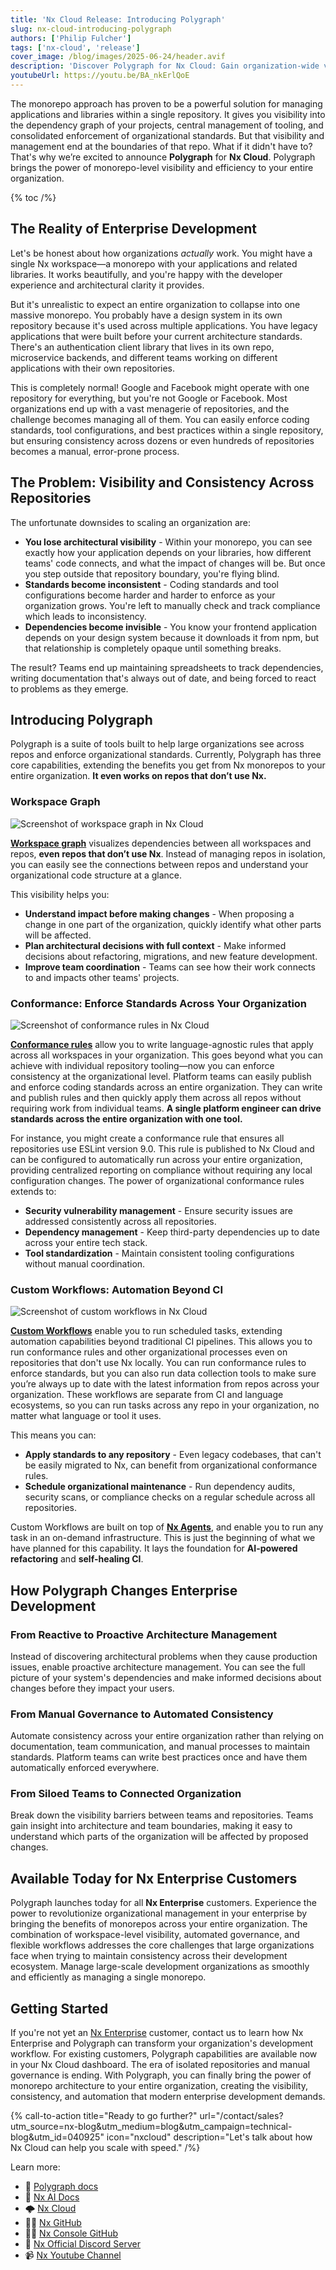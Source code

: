 ```yaml
---
title: 'Nx Cloud Release: Introducing Polygraph'
slug: nx-cloud-introducing-polygraph
authors: ['Philip Fulcher']
tags: ['nx-cloud', 'release']
cover_image: /blog/images/2025-06-24/header.avif
description: 'Discover Polygraph for Nx Cloud: Gain organization-wide visibility, enforce coding standards, and automate workflows across all your repositories, even those not using Nx. Learn how Polygraph empowers enterprise teams with proactive architecture management and automated consistency.'
youtubeUrl: https://youtu.be/BA_nkErlQoE
---
```


The monorepo approach has proven to be a powerful solution for managing applications and libraries within a single repository. It gives you visibility into the dependency graph of your projects, central management of tooling, and consolidated enforcement of organizational standards. But that visibility and management end at the boundaries of that repo. What if it didn't have to? That's why we’re excited to announce **Polygraph** for **Nx Cloud**. Polygraph brings the power of monorepo-level visibility and efficiency to your entire organization.

{% toc /%}

## The Reality of Enterprise Development

Let's be honest about how organizations _actually_ work. You might have a single Nx workspace—a monorepo with your applications and related libraries. It works beautifully, and you're happy with the developer experience and architectural clarity it provides.

But it's unrealistic to expect an entire organization to collapse into one massive monorepo. You probably have a design system in its own repository because it's used across multiple applications. You have legacy applications that were built before your current architecture standards. There's an authentication client library that lives in its own repo, microservice backends, and different teams working on different applications with their own repositories.

This is completely normal! Google and Facebook might operate with one repository for everything, but you're not Google or Facebook. Most organizations end up with a vast menagerie of repositories, and the challenge becomes managing all of them. You can easily enforce coding standards, tool configurations, and best practices within a single repository, but ensuring consistency across dozens or even hundreds of repositories becomes a manual, error-prone process.

## The Problem: Visibility and Consistency Across Repositories

The unfortunate downsides to scaling an organization are:

- **You lose architectural visibility** - Within your monorepo, you can see exactly how your application depends on your libraries, how different teams' code connects, and what the impact of changes will be. But once you step outside that repository boundary, you're flying blind.
- **Standards become inconsistent** - Coding standards and tool configurations become harder and harder to enforce as your organization grows. You're left to manually check and track compliance which leads to inconsistency.
- **Dependencies become invisible** - You know your frontend application depends on your design system because it downloads it from npm, but that relationship is completely opaque until something breaks.

The result? Teams end up maintaining spreadsheets to track dependencies, writing documentation that's always out of date, and being forced to react to problems as they emerge.

## Introducing Polygraph

Polygraph is a suite of tools built to help large organizations see across repos and enforce organizational standards. Currently, Polygraph has three core capabilities, extending the benefits you get from Nx monorepos to your entire organization. **It even works on repos that don’t use Nx.**

### Workspace Graph

![Screenshot of workspace graph in Nx Cloud](/blog/images/2025-06-24/workspace-graph.avif)

[**Workspace graph**](/docs/enterprise/polygraph#workspace-graph) visualizes dependencies between all workspaces and repos, **even repos that don’t use Nx**. Instead of managing repos in isolation, you can easily see the connections between repos and understand your organizational code structure at a glance.

This visibility helps you:

- **Understand impact before making changes** - When proposing a change in one part of the organization, quickly identify what other parts will be affected.
- **Plan architectural decisions with full context** - Make informed decisions about refactoring, migrations, and new feature development.
- **Improve team coordination** - Teams can see how their work connects to and impacts other teams' projects.

### Conformance: Enforce Standards Across Your Organization

![Screenshot of conformance rules in Nx Cloud](/blog/images/2025-06-24/conformance-rule-results-table.avif)

[**Conformance rules**](/docs/enterprise/polygraph#conformance) allow you to write language-agnostic rules that apply across all workspaces in your organization. This goes beyond what you can achieve with individual repository tooling—now you can enforce consistency at the organizational level.
Platform teams can easily publish and enforce coding standards across an entire organization. They can write and publish rules and then quickly apply them across all repos without requiring work from individual teams. **A single platform engineer can drive standards across the entire organization with one tool.**

For instance, you might create a conformance rule that ensures all repositories use ESLint version 9.0. This rule is published to Nx Cloud and can be configured to automatically run across your entire organization, providing centralized reporting on compliance without requiring any local configuration changes.
The power of organizational conformance rules extends to:

- **Security vulnerability management** - Ensure security issues are addressed consistently across all repositories.
- **Dependency management** - Keep third-party dependencies up to date across your entire tech stack.
- **Tool standardization** - Maintain consistent tooling configurations without manual coordination.

### Custom Workflows: Automation Beyond CI

![Screenshot of custom workflows in Nx Cloud](/blog/images/2025-06-24/custom-workflow-repeating-workflows.avif)

[**Custom Workflows**](/docs/enterprise/polygraph#custom-workflows) enable you to run scheduled tasks, extending automation capabilities beyond traditional CI pipelines. This allows you to run conformance rules and other organizational processes even on repositories that don't use Nx locally. You can run conformance rules to enforce standards, but you can also run data collection tools to make sure you’re always up to date with the latest information from repos across your organization. These workflows are separate from CI and language ecosystems, so you can run tasks across any repo in your organization, no matter what language or tool it uses.

This means you can:

- **Apply standards to any repository** - Even legacy codebases, that can't be easily migrated to Nx, can benefit from organizational conformance rules.
- **Schedule organizational maintenance** - Run dependency audits, security scans, or compliance checks on a regular schedule across all repositories.

Custom Workflows are built on top of [**Nx Agents**](/docs/features/ci-features/distribute-task-execution), and enable you to run any task in an on-demand infrastructure. This is just the beginning of what we have planned for this capability. It lays the foundation for **AI-powered refactoring** and **self-healing CI**.

## How Polygraph Changes Enterprise Development

### From Reactive to Proactive Architecture Management

Instead of discovering architectural problems when they cause production issues, enable proactive architecture management. You can see the full picture of your system's dependencies and make informed decisions about changes before they impact your users.

### From Manual Governance to Automated Consistency

Automate consistency across your entire organization rather than relying on documentation, team communication, and manual processes to maintain standards. Platform teams can write best practices once and have them automatically enforced everywhere.

### From Siloed Teams to Connected Organization

Break down the visibility barriers between teams and repositories. Teams gain insight into architecture and team boundaries, making it easy to understand which parts of the organization will be affected by proposed changes.

## Available Today for Nx Enterprise Customers

Polygraph launches today for all **Nx Enterprise** customers. Experience the power to revolutionize organizational management in your enterprise by bringing the benefits of monorepos across your entire organization. The combination of workspace-level visibility, automated governance, and flexible workflows addresses the core challenges that large organizations face when trying to maintain consistency across their development ecosystem. Manage large-scale development organizations as smoothly and efficiently as managing a single monorepo.

## Getting Started

If you're not yet an [Nx Enterprise](/enterprise) customer, contact us to learn how Nx Enterprise and Polygraph can transform your organization's development workflow. For existing customers, Polygraph capabilities are available now in your Nx Cloud dashboard.
The era of isolated repositories and manual governance is ending. With Polygraph, you can finally bring the power of monorepo architecture to your entire organization, creating the visibility, consistency, and automation that modern enterprise development demands.

{% call-to-action title="Ready to go further?" url="/contact/sales?utm_source=nx-blog&utm_medium=blog&utm_campaign=technical-blog&utm_id=040925" icon="nxcloud" description="Let's talk about how Nx Cloud can help you scale with speed." /%}

Learn more:

- 📄 [Polygraph docs](/docs/enterprise/polygraph)
- 🧠 [Nx AI Docs](/docs/features/enhance-ai)
- 🌩️ [Nx Cloud](/nx-cloud)
- 👩‍💻 [Nx GitHub](https://github.com/nrwl/nx)
- 👩‍💻 [Nx Console GitHub](https://github.com/nrwl/nx-console)
- 💬 [Nx Official Discord Server](https://go.nx.dev/community)
- 📹 [Nx Youtube Channel](https://www.youtube.com/@nxdevtools)
